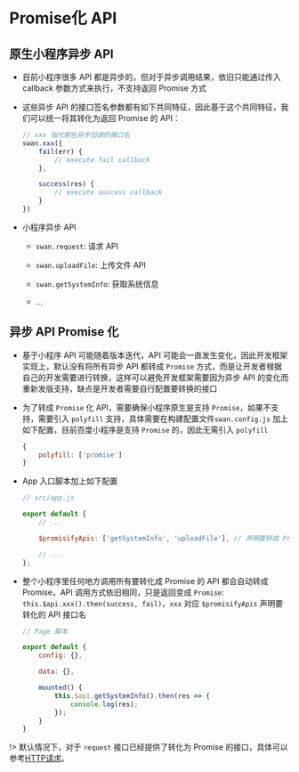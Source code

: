 # Promise化 API

## 原生小程序异步 API

* 目前小程序很多 API 都是异步的，但对于异步调用结果，依旧只能通过传入 callback 参数方式来执行，不支持返回 Promise 方式

* 这些异步 API 的接口签名参数都有如下共同特征，因此基于这个共同特征，我们可以统一将其转化为返回 Promise 的 API：

    ```javascript
    // xxx 指代那些异步回调的接口名
    swan.xxx({
        fail(err) {
            // execute fail callback
        },

        success(res) {
            // execute success callback
        }
    })
    ```

* 小程序异步 API

    * `swan.request`: 请求 API

    * `swan.uploadFile`: 上传文件 API

    * `swan.getSystemInfo`: 获取系统信息

    * ...

## 异步 API Promise 化

* 基于小程序 API 可能随着版本迭代，API 可能会一直发生变化，因此开发框架实现上，默认没有将所有异步 API 都转成 `Promise` 方式，而是让开发者根据自己的开发需要进行转换，这样可以避免开发框架需要因为异步 API 的变化而重新发版支持，缺点是开发者需要自行配置要转换的接口

* 为了转成 `Promise` 化 API，需要确保小程序原生是支持 `Promise`，如果不支持，需要引入 `polyfill` 支持，具体需要在构建配置文件`swan.config.js` 加上如下配置，目前百度小程序是支持 `Promise` 的，因此无需引入 `polyfill`

    ```javascript
    {
        polyfill: ['promise']
    }
    ```

* App 入口脚本加上如下配置

    ```javascript
    // src/app.js

    export default {
        // ...

        $promisifyApis: ['getSystemInfo', 'uploadFile'], // 声明要转成 Promise 异步接口

        // ...
    };

    ```

* 整个小程序里任何地方调用所有要转化成 Promise 的 API 都会自动转成 Promise，API 调用方式依旧相同，只是返回变成 `Promise`: `this.$api.xxx().then(success, fail)`，`xxx` 对应 `$promisifyApis` 声明要转化的 API 接口名

    ```javascript
    // Page 脚本

    export default {
        config: {},

        data: {},

        mounted() {
            this.$api.getSystemInfo().then(res => {
                console.log(res);
            });
        }
    }
    ```

!> 默认情况下，对于 `request` 接口已经提供了转化为 Promise 的接口，具体可以参考[HTTP请求](advance/http.md)。
